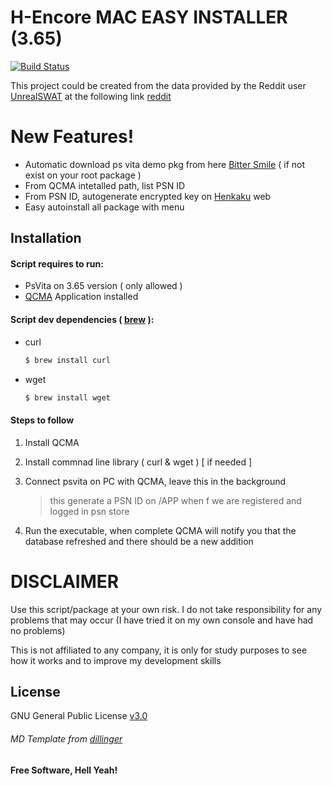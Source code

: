 # H-Encore MAC EASY INSTALLER (3.65)


[![Build Status](https://travis-ci.org/joemccann/dillinger.svg?branch=master)](https://github.com/mfruizs/mac_psvita_hack365)

This project could be created from the data provided by the Reddit user [UnrealSWAT] at the following link [reddit]

# New Features!

  - Automatic download ps vita demo pkg from here [Bitter Smile] ( if not exist on your root package )
  - From QCMA intetalled path, list PSN ID
  - From PSN ID, autogenerate encrypted key on [Henkaku] web
  - Easy autoinstall all package with menu

## Installation

#### Script requires to run:
  - PsVita on 3.65 version ( only allowed )
  - [QCMA] Application installed 

#### Script dev dependencies ( [brew] ):

  - curl 
    ```sh
    $ brew install curl
    ```
  - wget
    ```sh
    $ brew install wget
    ```
#### Steps to follow

  1. Install QCMA
  2. Install commnad line library ( curl & wget ) [ if needed ]
  3. Connect psvita on PC with QCMA, leave this in the background 
  
        > this generate a PSN ID on /APP when f we are registered and logged in psn store
  4. Run the executable, when complete QCMA will notify you that the database refreshed and there should be a new addition


# DISCLAIMER

Use this script/package at your own risk. 
I do not take responsibility for any problems that may occur 
(I have tried it on my own console and have had no problems)

This is not affiliated to any company, it is only for study purposes to see how it works and to improve my development skills


License
----

GNU General Public License [v3.0]

###### MD Template from [dillinger]

**Free Software, Hell Yeah!**

[//]: # (These are reference links used in the body of this note and get stripped out when the markdown processor does its job. There is no need to format nicely because it shouldn't be seen. Thanks SO - http://stackoverflow.com/questions/4823468/store-comments-in-markdown-syntax)
    
   [unrealswat]: <https://www.reddit.com/user/UnrealSWAT>
   [reddit]: <https://www.reddit.com/r/vitahacks/comments/8vlrdt/hencore_mac_easy_installer>
   [henkaku]: <http://cma.henkaku.xyz/?aid=>
   [bitter smile]: <http://ares.dl.playstation.net/cdn/JP0741/PCSG90096_00/xGMrXOkORxWRyqzLMihZPqsXAbAXLzvAdJFqtPJLAZTgOcqJobxQAhLNbgiFydVlcmVOrpZKklOYxizQCRpiLfjeROuWivGXfwgkq.pkg>
   [qcma]: <https://codestation.github.io/qcma/>
   [dillinger]: <https://dillinger.io/>
   [brew]: <https://brew.sh/>
   [v3.0]: <https://www.gnu.org/licenses/gpl-3.0.html>